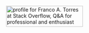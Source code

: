 <a href="https://stackoverflow.com/users/20318366/franco-a-torres"><img src="https://stackoverflow.com/users/flair/20318366.png?theme=dark" width="208" height="58" alt="profile for Franco A. Torres at Stack Overflow, Q&amp;A for professional and enthusiast programmers" title="profile for Franco A. Torres at Stack Overflow, Q&amp;A for professional and enthusiast programmers"></a>
